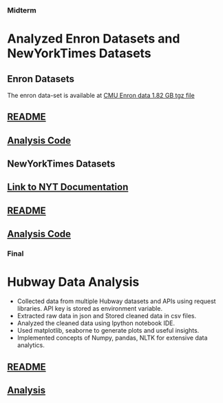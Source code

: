 ### Midterm 
# Analyzed Enron Datasets and NewYorkTimes Datasets
## Enron Datasets
The enron data-set is available at [CMU Enron data 1.82 GB tgz file](https://www.cs.cmu.edu/~./enron/enron_mail_20150507.tgz)
## <a href="https://github.com/Uppalapa/Dataanalysis-using-Python-Projects/tree/master/midterm"> README</a>
## <a href="https://github.com/Uppalapa/Dataanalysis-using-Python-Projects/tree/master/midterm/Question1">Analysis Code</a>
## NewYorkTimes Datasets
## <a href="https://github.com/Uppalapa/Dataanalysis-using-Python-Projects/tree/master/midterm"> Link to NYT Documentation</a>
## <a href="https://github.com/Uppalapa/Dataanalysis-using-Python-Projects/tree/master/midterm"> README</a>
## <a href="https://github.com/Uppalapa/Dataanalysis-using-Python-Projects/tree/master/midterm/Question2">Analysis Code</a>
### Final
# Hubway Data Analysis
* Collected data from multiple Hubway datasets and APIs using request libraries. API key is stored as environment variable.
* Extracted raw data in json and Stored cleaned data in csv files.
* Analyzed the cleaned data using Ipython notebook IDE.
* Used matplotlib, seaborne to generate plots and useful insights.
* Implemented concepts of Numpy, pandas, NLTK for extensive data analytics.
## <a href="https://github.com/Uppalapa/Dataanalysis-using-Python-Projects/blob/master/final/readme.md"> README</a>
## <a href="https://github.com/Uppalapa/Dataanalysis-using-Python-Projects/tree/master/final/analysis">Analysis</a>
